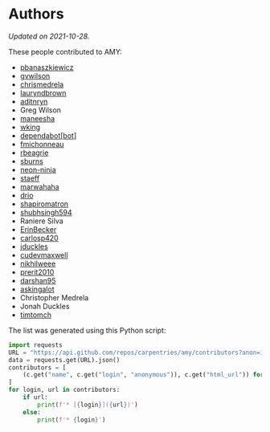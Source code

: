 # Authors

*Updated on 2021-10-28.*

These people contributed to AMY:

* [pbanaszkiewicz](https://github.com/pbanaszkiewicz)
* [gvwilson](https://github.com/gvwilson)
* [chrismedrela](https://github.com/chrismedrela)
* [lauryndbrown](https://github.com/lauryndbrown)
* [aditnryn](https://github.com/aditnryn)
* Greg Wilson
* [maneesha](https://github.com/maneesha)
* [wking](https://github.com/wking)
* [dependabot[bot]](https://github.com/apps/dependabot)
* [fmichonneau](https://github.com/fmichonneau)
* [rbeagrie](https://github.com/rbeagrie)
* [sburns](https://github.com/sburns)
* [neon-ninja](https://github.com/neon-ninja)
* [staeff](https://github.com/staeff)
* [marwahaha](https://github.com/marwahaha)
* [drio](https://github.com/drio)
* [shapiromatron](https://github.com/shapiromatron)
* [shubhsingh594](https://github.com/shubhsingh594)
* Raniere Silva
* [ErinBecker](https://github.com/ErinBecker)
* [carlosp420](https://github.com/carlosp420)
* [jduckles](https://github.com/jduckles)
* [cudevmaxwell](https://github.com/cudevmaxwell)
* [nikhilweee](https://github.com/nikhilweee)
* [prerit2010](https://github.com/prerit2010)
* [darshan95](https://github.com/darshan95)
* [askingalot](https://github.com/askingalot)
* Christopher Medrela
* Jonah Duckles
* [timtomch](https://github.com/timtomch)


The list was generated using this Python script:

```python
import requests
URL = "https://api.github.com/repos/carpentries/amy/contributors?anon=1"
data = requests.get(URL).json()
contributors = [
    (c.get("name", c.get("login", "anonymous")), c.get("html_url")) for c in data
]
for login, url in contributors:
    if url:
        print(f'* [{login}]({url})')
    else:
        print(f'* {login}')
```
